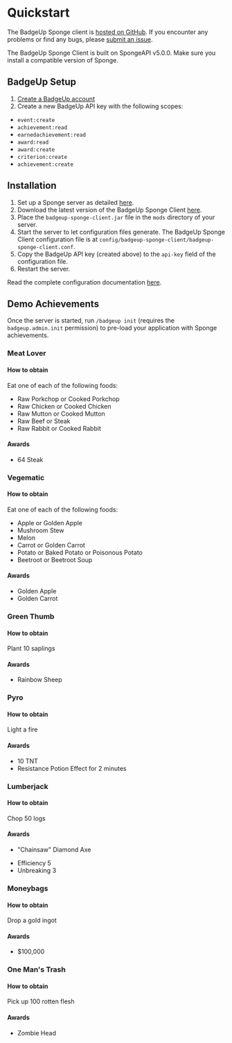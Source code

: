 # Quickstart

The BadgeUp Sponge client is [hosted on GitHub](https://github.com/BadgeUp/sponge-client). If you encounter any problems or find any bugs, please [submit an issue](https://github.com/BadgeUp/sponge-client/issues/new).

The BadgeUp Sponge Client is built on SpongeAPI v5.0.0. Make sure you install a compatible version of Sponge.

## BadgeUp Setup
1. [Create a BadgeUp account](https://www.badgeup.io/)
1. Create a new BadgeUp API key with the following scopes:
 - `event:create`
 - `achievement:read`
 - `earnedachievement:read`
 - `award:read`
 - `award:create`
 - `criterion:create`
 - `achievement:create`

## Installation
1. Set up a Sponge server as detailed [here](https://docs.spongepowered.org/master/en/server/getting-started/implementations/index.html).
1. Download the latest version of the BadgeUp Sponge Client [here](https://github.com/BadgeUp/sponge-client/releases/latest).
1. Place the `badgeup-sponge-client.jar` file in the `mods` directory of your server.
1. Start the server to let configuration files generate. The BadgeUp Sponge Client configuration file is at `config/badgeup-sponge-client/badgeup-sponge-client.conf`.
1. Copy the BadgeUp API key (created above) to the `api-key` field of the configuration file.
1. Restart the server.

Read the complete configuration documentation [here](https://docs.badgeup.io/#/sponge-client/configuration).

## Demo Achievements
Once the server is started, run `/badgeup init` (requires the `badgeup.admin.init` permission) to pre-load your application with Sponge achievements.

### Meat Lover

#### How to obtain
Eat one of each of the following foods:
 * Raw Porkchop or Cooked Porkchop
 * Raw Chicken or Cooked Chicken
 * Raw Mutton or Cooked Mutton
 * Raw Beef or Steak
 * Raw Rabbit or Cooked Rabbit
 
#### Awards
* 64 Steak

### Vegematic

#### How to obtain
Eat one of each of the following foods:
 * Apple or Golden Apple
 * Mushroom Stew
 * Melon
 * Carrot or Golden Carrot
 * Potato or Baked Potato or Poisonous Potato
 * Beetroot or Beetroot Soup
 
#### Awards
 * Golden Apple
 * Golden Carrot

### Green Thumb

#### How to obtain
Plant 10 saplings
 
#### Awards
 * Rainbow Sheep

### Pyro

#### How to obtain
Light a fire
 
#### Awards
 * 10 TNT
 * Resistance Potion Effect for 2 minutes
 
### Lumberjack

#### How to obtain
Chop 50 logs

#### Awards
* "Chainsaw" Diamond Axe
 - Efficiency 5
 - Unbreaking 3 
 
### Moneybags

#### How to obtain
Drop a gold ingot

#### Awards
* $100,000

### One Man's Trash

#### How to obtain
Pick up 100 rotten flesh

#### Awards
* Zombie Head
